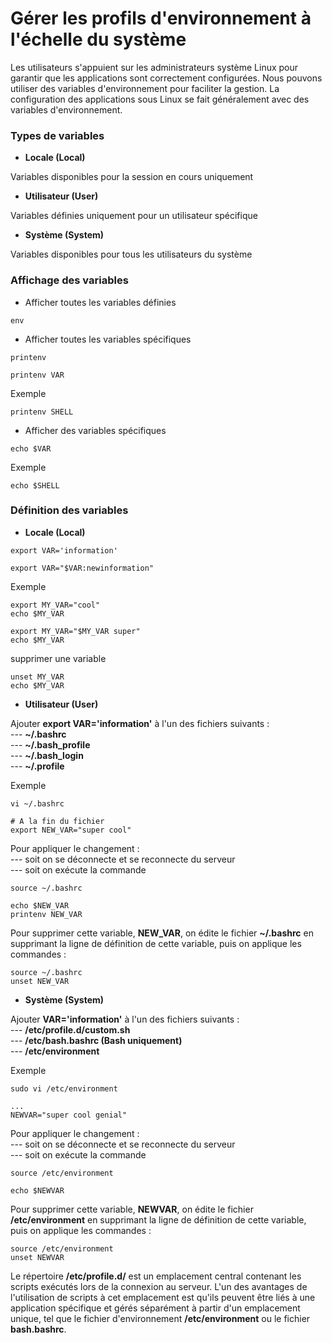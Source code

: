 # Gérer les profils d'environnement à l'échelle du système

Les utilisateurs s'appuient sur les administrateurs système Linux pour garantir que les applications sont correctement configurées. Nous pouvons utiliser des variables d'environnement pour faciliter la gestion. La configuration des applications sous Linux se fait généralement avec des variables d'environnement.

### Types de variables

- **Locale (Local)**

Variables disponibles pour la session en cours uniquement

- **Utilisateur (User)**

Variables définies uniquement pour un utilisateur spécifique

- **Système (System)**

Variables disponibles pour tous les utilisateurs du système

### Affichage des variables

- Afficher toutes les variables définies

```
env
```

- Afficher toutes les variables spécifiques

```
printenv
```

```
printenv VAR
```

Exemple

```
printenv SHELL
```

- Afficher des variables spécifiques

```
echo $VAR
```

Exemple

```
echo $SHELL
```

### Définition des variables

- **Locale (Local)**

```
export VAR='information'
```

```
export VAR="$VAR:newinformation"
```

Exemple

```
export MY_VAR="cool"
echo $MY_VAR
```

```
export MY_VAR="$MY_VAR super"
echo $MY_VAR
```

supprimer une variable

```
unset MY_VAR
echo $MY_VAR
```

- **Utilisateur (User)**

Ajouter **export VAR='information'** à l'un des fichiers suivants : <br>
--- **~/.bashrc** <br>
--- **~/.bash_profile** <br>
--- **~/.bash_login** <br>
--- **~/.profile**

Exemple

```
vi ~/.bashrc
```

```
# A la fin du fichier
export NEW_VAR="super cool"
```

Pour appliquer le changement : <br>
--- soit on se déconnecte et se reconnecte du serveur <br>
--- soit on exécute la commande

```
source ~/.bashrc
```

```
echo $NEW_VAR
printenv NEW_VAR
```

Pour supprimer cette variable, **NEW_VAR**, on édite le fichier **~/.bashrc** en supprimant la ligne de définition de cette variable, puis on applique les commandes :

```
source ~/.bashrc
unset NEW_VAR
```

- **Système (System)**

Ajouter **VAR='information'** à l'un des fichiers suivants : <br>
--- **/etc/profile.d/custom.sh** <br>
--- **/etc/bash.bashrc (Bash uniquement)** <br>
--- **/etc/environment**

Exemple

```
sudo vi /etc/environment
```

```
...
NEWVAR="super cool genial"
```

Pour appliquer le changement : <br>
--- soit on se déconnecte et se reconnecte du serveur <br>
--- soit on exécute la commande

```
source /etc/environment
```

```
echo $NEWVAR
```

Pour supprimer cette variable, **NEWVAR**, on édite le fichier **/etc/environment** en supprimant la ligne de définition de cette variable, puis on applique les commandes :

```
source /etc/environment
unset NEWVAR
```

Le répertoire **/etc/profile.d/** est un emplacement central contenant les scripts exécutés lors de la connexion au serveur. L'un des avantages de l'utilisation de scripts à cet emplacement est qu'ils peuvent être liés à une application spécifique et gérés séparément à partir d'un emplacement unique, tel que le fichier d'environnement **/etc/environment** ou le fichier **bash.bashrc**.
